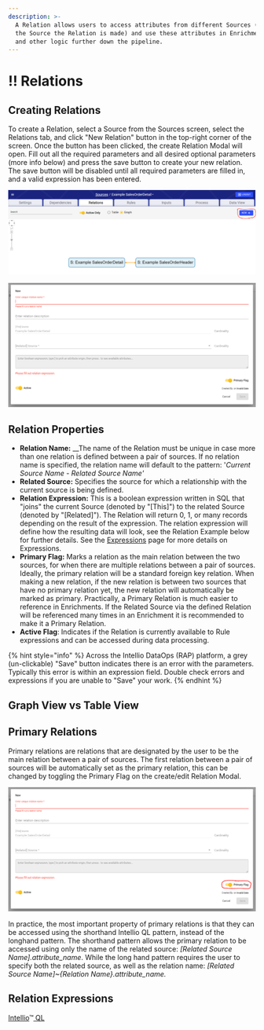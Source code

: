 ```yaml
---
description: >-
  A Relation allows users to access attributes from different Sources (within
  the Source the Relation is made) and use these attributes in Enrichment rules
  and other logic further down the pipeline.
---
```


# !! Relations

## Creating Relations

To create a Relation, select a Source from the Sources screen, select the Relations tab, and click "New Relation" button in the top-right corner of the screen. Once the button has been clicked, the create Relation Modal will open. Fill out all the required parameters and all desired optional parameters \(more info below\) and press the save button to create your new relation. The save button will be disabled until all required parameters are filled in, and a valid expression has been entered.

![New Relation Button](../../.gitbook/assets/image%20%28302%29.png)

![Create Relation Modal](../../.gitbook/assets/image%20%28298%29.png)

## Relation Properties

* **Relation Name:** __The name of the Relation must be unique in case more than one relation is defined between a pair of sources. If no relation name is specified, the relation name will default to the pattern: '_Current Source Name - Related Source Name'_
* **Related Source:** Specifies the source for which a relationship with the current source is being defined. 
* **Relation Expression:**  This is a boolean expression written in SQL that "joins" the current Source \(denoted by "\[This\]"\) to the related Source \(denoted by "\[Related\]"\). The Relation will return 0, 1, or many records depending on the result of the expression. The relation expression will define how the resulting data will look, see the Relation Example below for further details. See the [Expressions](../expressions.md) page for more details on Expressions.
* **Primary Flag:** Marks a relation as the main relation between the two sources, for when there are multiple relations between a pair of sources. Ideally, the primary relation will be a standard foreign key relation. When making a new relation, if the new relation is between two sources that have no primary relation yet, the new relation will automatically be marked as primary. Practically, a Primary Relation is much easier to reference in Enrichments. If the Related Source via the defined Relation will be referenced many times in an Enrichment it is recommended to make it a Primary Relation.
* **Active Flag**: Indicates if the Relation is currently available to Rule expressions and can be accessed during data processing.

{% hint style="info" %}
Across the Intellio DataOps \(RAP\) platform, a grey \(un-clickable\) "Save" button indicates there is an error with the parameters. Typically this error is within an expression field. Double check errors and expressions if you are unable to "Save" your work.
{% endhint %}

## Graph View vs Table View



## Primary Relations

Primary relations are relations that are designated by the user to be the main relation between a pair of sources.  The first relation between a pair of sources will be automatically set as the primary relation, this can be changed by toggling the Primary Flag on the create/edit Relation Modal. 

![Primary Flog Toggle circled at the bottom right](../../.gitbook/assets/image%20%28299%29.png)

In practice, the most important property of primary relations is that they can be accessed using the shorthand Intellio QL pattern, instead of the longhand pattern. The shorthand pattern allows the primary relation to be accessed using only the name of the related source: _\[Related Source Name\].attribute\_name_. While the long hand pattern requires the user to specify both the related source, as well as the relation name: _\[Related Source Name\]~{Relation Name}.attribute\_name._

## Relation Expressions

[Intellio](https://app.gitbook.com/@intellio/s/dataops/v/master/configuring-the-data-integration-process/expressions)™[ QL](https://app.gitbook.com/@intellio/s/dataops/v/master/configuring-the-data-integration-process/expressions)

